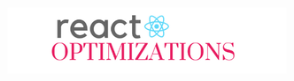 <br/>
<p align="center">
<img src="https://github.com/praveenKajla/react-optimizations/raw/master/react.png" alt="React Optimizations">
</p><br/>
